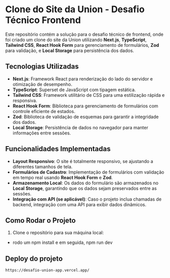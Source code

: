 # Clone do Site da Union - Desafio Técnico Frontend

Este repositório contém a solução para o desafio técnico de frontend, onde foi criado um clone do site da Union utilizando **Next.js**, **TypeScript**, **Tailwind CSS**, **React Hook Form** para gerenciamento de formulários, **Zod** para validação, e **Local Storage** para persistência dos dados.

## Tecnologias Utilizadas

- **Next.js**: Framework React para renderização do lado do servidor e otimização de desempenho.
- **TypeScript**: Superset de JavaScript com tipagem estática.
- **Tailwind CSS**: Framework utilitário de CSS para uma estilização rápida e responsiva.
- **React Hook Form**: Biblioteca para gerenciamento de formulários com controle eficiente de estados.
- **Zod**: Biblioteca de validação de esquemas para garantir a integridade dos dados.
- **Local Storage**: Persistência de dados no navegador para manter informações entre sessões.

## Funcionalidades Implementadas

- **Layout Responsivo**: O site é totalmente responsivo, se ajustando a diferentes tamanhos de tela.
- **Formulários de Cadastro**: Implementação de formulários com validação em tempo real usando **React Hook Form** e **Zod**.
- **Armazenamento Local**: Os dados do formulário são armazenados no **Local Storage**, garantindo que os dados sejam preservados entre as sessões.
- **Integração com API (se aplicável)**: Caso o projeto inclua chamadas de backend, integração com uma API para exibir dados dinâmicos.

## Como Rodar o Projeto

1. Clone o repositório para sua máquina local:
  - rodo um npm install e em seguida, npm run dev

## Deploy do projeto
```https://desafio-union-app.vercel.app/```